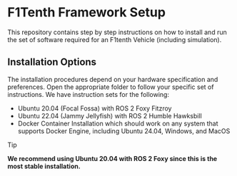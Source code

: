 # F1Tenth Framework Setup

This repository contains step by step instructions on how to install and run the set of software required for an F1tenth Vehicle (including simulation).

## Installation Options

The installation procedures depend on your hardware specification and preferences. Open the appropriate folder to follow your specific set of instructions. We have instruction sets for the following:

- Ubuntu 20.04 (Focal Fossa) with ROS 2 Foxy Fitzroy
- Ubuntu 22.04 (Jammy Jellyfish) with ROS 2 Humble Hawksbill
- Docker Container Installation which should work on any system that supports Docker Engine, including Ubuntu 24.04, Windows, and MacOS

> [!TIP]
> **We recommend using Ubuntu 20.04 with ROS 2 Foxy since this is the most stable installation.**
